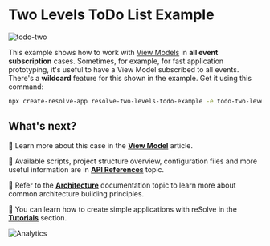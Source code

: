 # Two Levels ToDo List Example

![todo-two](https://user-images.githubusercontent.com/19663260/41165183-af6e4f02-6b45-11e8-9494-38aace0c518e.png)

This example shows how to work with [View Models](https://github.com/reimagined/resolve/blob/master/docs/View%20Model.md) in **all event subscription** cases. Sometimes, for example, for fast application prototyping, it's useful to have a View Model subscribed to all events. There's a **wildcard** feature for this shown in the example. Get it using this command:

```sh
npx create-resolve-app resolve-two-levels-todo-example -e todo-two-levels
```

## What's next?

📑 Learn more about this case in the [**View Model**](https://github.com/reimagined/resolve/blob/master/docs/View%20Model.md) article.

📑 Available scripts, project structure overview, configuration files and more useful information are in [**API References**](https://github.com/reimagined/resolve/blob/master/docs/API%20References.md) topic.

📑 Refer to the [**Architecture**](https://github.com/reimagined/resolve/blob/master/docs/Architecture.md) documentation topic to learn more about common architecture building principles.

📑 You can learn how to create simple applications with reSolve in the [**Tutorials**](https://github.com/reimagined/resolve/tree/master/docs/Tutorials) section.

![Analytics](https://ga-beacon.appspot.com/UA-118635726-1/examples-todo-two-levels-readme?pixel)
